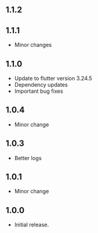 ## 1.1.2
## 1.1.1

- Minor changes

## 1.1.0

- Update to flutter version 3.24.5
- Dependency updates
- Important bug fixes

## 1.0.4

- Minor change
  
## 1.0.3

- Better logs

## 1.0.1

- Minor change

## 1.0.0

- Initial release.
